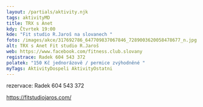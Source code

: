 ```yaml
---
layout: /partials/aktivity.njk
tags: aktivityMD
title: TRX s Anet
kdy: Čtvrtek 19:00
kde: "Fit studio R.Jaroš na slovanech "
foto: /images/akce/317692786_647709837067846_7289003620058478677_n.jpg
alt: TRX s Anet Fit studio R.Jaroš
web: https://www.facebook.com/fitness.club.slovany
registrace: Radek 604 543 372
polatek: "150 Kč jednorázově / permice zvýhodněné "
myTags: AktivityDospeli AktivityOstatni
---
```



rezervace: Radek 604 543 372

https://fitstudiojaros.com/